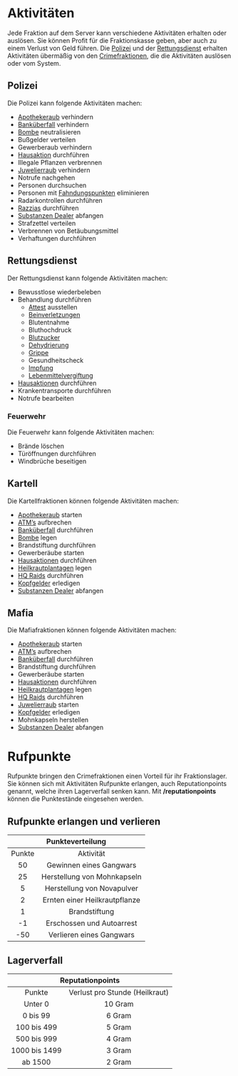 # Aktivitäten

Jede Fraktion auf dem Server kann verschiedene Aktivitäten erhalten oder auslösen. Sie können Profit für die Fraktionskasse geben, aber auch zu einem Verlust von Geld führen. Die [Polizei](polizei.md) und der [Rettungsdienst](rettungsdienst.md) erhalten Aktivitäten übermäßig von den [Crimefraktionen](allgemein.md), die die Aktivitäten auslösen oder vom System.

## Polizei
Die Polizei kann folgende Aktivitäten machen:

* [Apothekeraub](apothekenraub.md) verhindern
* [Banküberfall](banküberfall.md) verhindern
* [Bombe](bomben.md) neutralisieren
* Bußgelder verteilen
* Gewerberaub verhindern
* [Hausaktion](hausaktionen.md) durchführen
* Illegale Pflanzen verbrennen
* [Juwelierraub](juwelenraub.md) verhindern
* Notrufe nachgehen
* Personen durchsuchen
* Personen mit [Fahndungspunkten](../../pages/allgemein/fahndungspunkte.md) eliminieren
* Radarkontrollen durchführen
* [Razzias](hqraids.md) durchführen
* [Substanzen Dealer](substanzendealer.md) abfangen
* Strafzettel verteilen
* Verbrennen von Betäubungsmittel
* Verhaftungen durchführen
  

## Rettungsdienst
Der Rettungsdienst kann folgende Aktivitäten machen:

- Bewusstlose wiederbeleben
- Behandlung durchführen
    - [Attest](../../pages/krankheiten/rezepte.md) ausstellen
    - [Beinverletzungen](../../pages/krankheiten/beinverletzungen.md)
    - Blutentnahme
    - Bluthochdruck
    - [Blutzucker](../../pages/krankheiten/blutzucker.md)
    - [Dehydrierung](../../pages/krankheiten/dehydration.md)
    - [Grippe](../../pages/krankheiten/grippe.md)
    - Gesundheitscheck
    - [Impfung](../../pages/krankheiten/impfung.md)
    - [Lebenmittelvergiftung](../../pages/krankheiten/lebensmittelvergiftung.md)
- [Hausaktionen](hausaktionen.md) durchführen
- Krankentransporte durchführen
- Notrufe bearbeiten

### Feuerwehr  
Die Feuerwehr kann folgende Aktivitäten machen:

- Brände löschen
- Türöffnungen durchführen
- Windbrüche beseitigen


## Kartell

Die Kartellfraktionen können folgende Aktivitäten machen:

* [Apothekeraub](apothekenraub.md) starten
* [ATM’s](../../pages/orte/banken.md) aufbrechen
* [Banküberfall](banküberfall.md) durchführen
* [Bombe](bomben.md) legen
* Brandstiftung durchführen
* Gewerberäube starten
* [Hausaktionen](hausaktionen.md) durchführen
* [Heilkrautplantagen](../../pages/pflanzen/heilkraut.md) legen
* [HQ Raids](hqraids.md) durchführen
* [Kopfgelder](kopfgeld.md) erledigen
* [Substanzen Dealer](substanzendealer.md) abfangen


## Mafia

Die Mafiafraktionen können folgende Aktivitäten machen:

* [Apothekeraub](apothekenraub.md) starten
* [ATM’s](../../pages/orte/banken.md) aufbrechen
* [Banküberfall](banküberfall.md) durchführen
* Brandstiftung durchführen
* Gewerberäube starten
* [Hausaktionen](hausaktionen.md) durchführen
* [Heilkrautplantagen](../../pages/pflanzen/heilkraut.md) legen
* [HQ Raids](hqraids.md) durchführen
* [Juwelierraub](juwelenraub.md) starten
* [Kopfgelder](kopfgeld.md) erledigen
* Mohnkapseln herstellen
* [Substanzen Dealer](substanzendealer.md) abfangen


# Rufpunkte

Rufpunkte bringen den Crimefraktionen einen Vorteil für ihr Fraktionslager. Sie können sich mit Aktivitäten Rufpunkte erlangen, auch Reputationpoints genannt, welche ihren Lagerverfall senken kann. Mit **/reputationpoints** können die Punktestände eingesehen werden.

## Rufpunkte erlangen und verlieren

<table>
  <thead>
    <tr>
      <th colspan=2 align="center">Punkteverteilung</th>
    </tr>
  </thead>
  <tbody>
    <tr>
      <td align="center">Punkte</td>
      <td align="center">Aktivität</td>
    </tr>
    <tr>
      <td align="center">50</td>
      <td align="center">Gewinnen eines Gangwars</td>
    </tr>
    <tr>
      <td align="center">25</td>
      <td align="center">Herstellung von Mohnkapseln</td>
    </tr>
    <tr>
      <td align="center">5</td>
      <td align="center">Herstellung von Novapulver</td>
    </tr>
    <tr>
      <td align="center">2</td>
      <td align="center">Ernten einer Heilkrautpflanze</td>
    </tr>
    <tr>
      <td align="center">1</td>
      <td align="center">Brandstiftung</td>
    </tr>
    <tr>
      <td align="center">-1</td>
      <td align="center">Erschossen und Autoarrest</td>
    </tr>
    <tr>
      <td align="center">-50</td>
      <td align="center">Verlieren eines Gangwars</td>
    </tr>
  </tbody>
</table>

## Lagerverfall

<table>
  <thead>
    <tr>
      <th colspan=2 align="center">Reputationpoints</th>
    </tr>
  </thead>
  <tbody>
    <tr>
      <td align="center" >Punkte</td>
      <td align="center" >Verlust pro Stunde (Heilkraut)</td>
    </tr>
    <tr>
      <td align="center" >Unter 0</td>
      <td align="center" >10 Gram</td>
    </tr>
    <tr>
      <td align="center" >0 bis 99</td>
      <td align="center" >6 Gram</td>
    </tr>
    <tr>
      <td align="center" >100 bis 499</td>
      <td align="center" >5 Gram</td>
    </tr>
    <tr>
      <td align="center" >500 bis 999</td>
      <td align="center" >4 Gram</td>
    </tr>
    <tr>
      <td align="center" >1000 bis 1499</td>
      <td align="center" >3 Gram</td>
    </tr>
    <tr>
      <td align="center" >ab 1500</td>
      <td align="center" >2 Gram</td>
    </tr> 
  </tbody>
</table>






